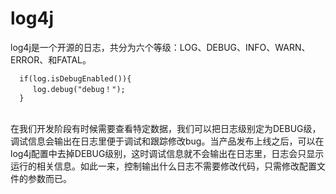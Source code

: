 # log4j

log4j是一个开源的日志，共分为六个等级：LOG、DEBUG、INFO、WARN、ERROR、和FATAL。


      if(log.isDebugEnabled()){
         log.debug("debug！"); 
      } 


​      
在我们开发阶段有时候需要查看特定数据，我们可以把日志级别定为DEBUG级，调试信息会输出在日志里便于调试和跟踪修改bug。当产品发布上线之后，可以在log4j配置中去掉DEBUG级别，这时调试信息就不会输出在日志里，日志会只显示运行的相关信息。如此一来，控制输出什么日志不需要修改代码，只需修改配置文件的参数而已。